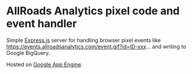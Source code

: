 # AllRoads Analytics pixel code and event handler

Simple [Express.js](https://expressjs.com/) server for handling browser pixel events like https://events.allroadsanalytics.com/event.gif?id=ID-xxx... and writing to Google BigQuery.

Hosted on [Google App Engine](https://console.cloud.google.com/appengine/services?project=probable-skill-330219).
